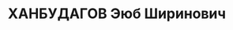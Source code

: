 ---
title: ХАНБУДАГОВ Эюб Ширинович
description: участник подавления Кронштадтского восстания, в 1920 возглавлял АзЧК,
  затем секретарь ЦК АКП(б). К моменту ареста исполнял обязанности заместителя председателя
  «Азериттифака» (Азербайджанский союз потребительских обществ). Судили его дважды,
  с коротким интервалом. Сначала Особое совещание при НКВД СССР приговорило Эюба Ханбудагова
  к пяти годам заключения «за контрреволюционную троцкистскую деятельность», а через
  месяц возникло второе «дело». Ханбудагова обвиняли уже в том, будто он входил в
  состав повстанческой, террористической и диверсионно-вредительской националистической
  организации, действовавшей в Азербайджане. Из тюремной камеры Ханбудагова вывели
  на расстрел. Реабилитирован в декабре 1957 года.
---